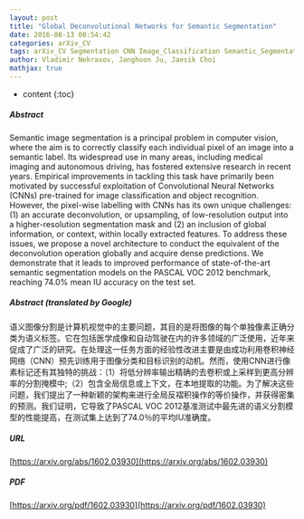 ```yaml
---
layout: post
title: "Global Deconvolutional Networks for Semantic Segmentation"
date: 2016-08-13 08:54:42
categories: arXiv_CV
tags: arXiv_CV Segmentation CNN Image_Classification Semantic_Segmentation Classification Prediction Recognition
author: Vladimir Nekrasov, Janghoon Ju, Jaesik Choi
mathjax: true
---
```


* content
{:toc}

##### Abstract
Semantic image segmentation is a principal problem in computer vision, where the aim is to correctly classify each individual pixel of an image into a semantic label. Its widespread use in many areas, including medical imaging and autonomous driving, has fostered extensive research in recent years. Empirical improvements in tackling this task have primarily been motivated by successful exploitation of Convolutional Neural Networks (CNNs) pre-trained for image classification and object recognition. However, the pixel-wise labelling with CNNs has its own unique challenges: (1) an accurate deconvolution, or upsampling, of low-resolution output into a higher-resolution segmentation mask and (2) an inclusion of global information, or context, within locally extracted features. To address these issues, we propose a novel architecture to conduct the equivalent of the deconvolution operation globally and acquire dense predictions. We demonstrate that it leads to improved performance of state-of-the-art semantic segmentation models on the PASCAL VOC 2012 benchmark, reaching 74.0% mean IU accuracy on the test set.

##### Abstract (translated by Google)
语义图像分割是计算机视觉中的主要问题，其目的是将图像的每个单独像素正确分类为语义标签。它在包括医学成像和自动驾驶在内的许多领域的广泛使用，近年来促成了广泛的研究。在处理这一任务方面的经验性改进主要是由成功利用卷积神经网络（CNN）预先训练用于图像分类和目标识别的动机。然而，使用CNN进行像素标记还有其独特的挑战：（1）将低分辨率输出精确的去卷积或上采样到更高分辨率的分割掩模中;（2）包含全局信息或上下文，在本地提取的功能。为了解决这些问题，我们提出了一种新颖的架构来进行全局反褶积操作的等价操作，并获得密集的预测。我们证明，它导致了PASCAL VOC 2012基准测试中最先进的语义分割模型的性能提高，在测试集上达到了74.0％的平均IU准确度。

##### URL
[https://arxiv.org/abs/1602.03930](https://arxiv.org/abs/1602.03930)

##### PDF
[https://arxiv.org/pdf/1602.03930](https://arxiv.org/pdf/1602.03930)

